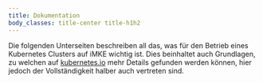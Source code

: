 ```yaml
---
title: Dokumentation
body_classes: title-center title-h1h2
---
```


Die folgenden Unterseiten beschreiben all das, was für den Betrieb eines
Kubernetes Clusters auf iMKE wichtig ist. Dies beinhaltet auch Grundlagen,
zu welchen auf [kubernetes.io](kubernetes.io) mehr Details gefunden werden
können, hier jedoch der Vollständigkeit halber auch vertreten sind.
